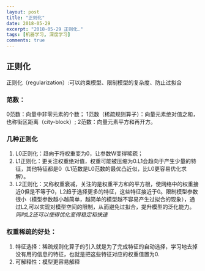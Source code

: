 ```yaml
---
layout: post
title: "正则化"
date: 2018-05-29
excerpt: "2018-05-29 正则化."
tags: [机器学习, 深度学习]
comments: true
---
```

## **正则化** 
正则化（regularization）:可以约束模型、限制模型的复杂度、防止过拟合

### 范数：
0范数：向量中非零元素的个数；
1范数（稀疏规则算子）：向量元素绝对值之和，也称街区距离（city-block）;
2范数：向量元素平方和再开方。
  
### 几种正则化
1. L0正则化：趋向于将权重变为0，让参数W变得稀疏；
2. L1正则化：更关注权重绝对值，权重可能被压缩为0.L1会趋向于产生少量的特征，其他特征都是0（L1范数是L0范数的最优凸近似，比L0更容易优化求解）。
3. L2正则化：又称权重衰减，关注的是权重平方和的平方根，使网络中的权重接近0但是不等于0，L2趋于选择更多的特征，这些特征接近于0。限制模型参数很小（模型参数越小越简单，越简单的模型越不容易产生过拟合的现象），通过L2,可以实现对模型空间的限制，从而避免过拟合，提升模型的泛化能力。*同时L2还可以使得优化变得稳定和快速*


### 权重稀疏的好处：
1. 特征选择：稀疏规则化算子的引入就是为了完成特征的自动选择，学习地去掉没有用的信息的特征，也就是把这些特征对应的权重值置为0.
2. 可解释性：模型更容易解释 
   